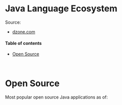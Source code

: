 # Java Language Ecosystem

Source:
* [dzone.com](https://dzone.com/guides/the-java-ecosystem-2015-edition)

#### Table of contents

* [Open Source](#open-source)

&nbsp;
# Open Source
Most popular open source Java applications as of: